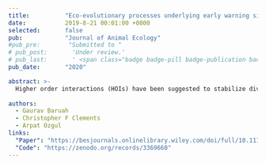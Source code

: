 ```yaml
---
title:          "Eco-evolutionary processes underlying early warning signals of population declines"
date:           2019-8-21 00:01:00 +0800
selected:       false
pub:            "Journal of Animal Ecology"
#pub_pre:        "Submitted to "
# pub_post:       'Under review.'
# pub_last:       ' <span class="badge badge-pill badge-publication badge-success">Spotlight</span>'
pub_date:       "2020"

abstract: >-
  Higher order interactions (HOIs) have been suggested to stabilize diverse ecological communities. However, their role in maintaining species coexistence from the perspective of modern coexistence theory is not known. Here, using generalized Lotka-Volterra model, we derive a general rule for species coexistence modulated by HOIs. We show that where pairwise species interactions fail to promote species coexistence in regions of extreme fitness differences, negative HOIs that intensify pairwise competition, however, can promote coexistence provided that HOIs strengthen intraspecific competition more than interspecific competition...
  
authors:
  - Gaurav Baruah
  - Christopher F Clements
  - Arpat Ozgul
links:
  "Paper": "https://besjournals.onlinelibrary.wiley.com/doi/full/10.1111/1365-2656.13097"
  "Code": "https://zenodo.org/records/3369660"
---
```

